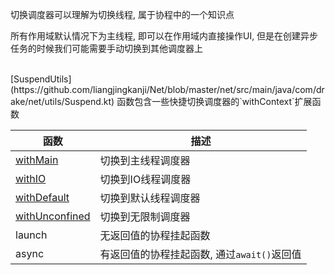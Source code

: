 切换调度器可以理解为切换线程, 属于协程中的一个知识点

所有作用域默认情况下为主线程, 即可以在作用域内直接操作UI, 但是在创建异步任务的时候我们可能需要手动切换到其他调度器上

<br>
[SuspendUtils](https://github.com/liangjingkanji/Net/blob/master/net/src/main/java/com/drake/net/utils/Suspend.kt)
函数包含一些快捷切换调度器的`withContext`扩展函数

|函数|描述|
|-|-|
|[withMain](api/-net/com.drake.net/with-main.html)|切换到主线程调度器|
|[withIO](api/-net/com.drake.net/with-i-o.html)|切换到IO线程调度器|
|[withDefault](api/-net/com.drake.net/with-default.html)|切换到默认线程调度器|
|[withUnconfined](api/-net/com.drake.net/with-unconfined.html)|切换到无限制调度器|
|launch|无返回值的协程挂起函数|
|async|有返回值的协程挂起函数, 通过`await()`返回值|